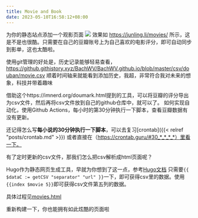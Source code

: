 ```yaml
---
title: Movie and Book
date: 2023-05-10T16:58:12+08:00
---
```

为你的静态站点添加一个观影页面
![](https://s2.loli.net/2023/05/18/vW2XouUbzfEKxGc.png)
效果如 https://junling.li/movies/ 所示，这是不是也很酷。只需要在自己的豆瓣账号上为自己喜欢的电影评分，即可自动同步到影单，这也太酷啦。


使用git管理的好处是，历史记录能够轻易查看，https://github.githistory.xyz/BachWV/BachWV.github.io/blob/master/csv/douban/movie.csv 顺着时间轴来就能看到添加历史，我超，非常符合我对未来的想象，科技并带着趣味

借助这个https://imnerd.org/doumark.html提到的工具，可以将豆瓣的评分导出为csv文件，然后再将csv文件放到自己的github仓库中，就可以了。
如何实现自动化，使用Github Actions，每小时的第30分钟执行一下脚本，查看豆瓣数据有没有更新。

还记得怎么写**每小说的30分钟执行一下脚本**，可以去复习[crontab]({{< relref "posts/crontab.md" >}}) 或者直接在（https://crontab.guru/#30_*_*_*_*）里看一下。

有了定时更新的csv文件，那我们怎么把csv解析成html页面呢？

Hugo作为静态网页生成工具，早就为你想到了这一点，参考[Hugo文档](https://gohugo.io/templates/data-templates/) 只需要`{{ $dataC := getCSV "separator" "url" }}`一下，即可获得csv里的数据。使用`{{index $movie 5}}`即可获得csv文件第五列的数据。

具体过程见[movies.html](https://github.com/BachWV/BachWV.github.io/blob/master/themes/hugo-theme-tokiwa/layouts/_default/movies.html)

重新构建一下，你也能拥有如此炫酷的页面啦




